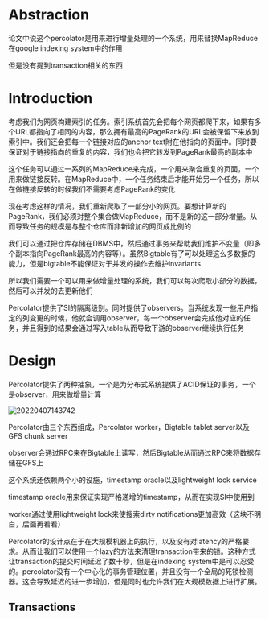 # Abstraction

论文中说这个percolator是用来进行增量处理的一个系统，用来替换MapReduce在google indexing system中的作用

但是没有提到transaction相关的东西

# Introduction

考虑我们为网页构建索引的任务。索引系统首先会把每个网页都爬下来，如果有多个URL都指向了相同的内容，那么拥有最高的PageRank的URL会被保留下来放到索引中。我们还会把每一个链接对应的anchor text附在他指向的页面中。同时要保证对于链接指向的重复的内容，我们也会把它转发到PageRank最高的副本中

这个任务可以通过一系列的MapReduce来完成，一个用来聚合重复的页面，一个用来做链接反转。在MapReduce中，一个任务结束后才能开始另一个任务，所以在做链接反转的时候我们不需要考虑PageRank的变化

现在考虑这样的情况，我们重新爬取了一部分小的网页。要想计算新的PageRank，我们必须对整个集合做MapReduce，而不是新的这一部分增量。从而导致任务的规模是与整个仓库而非新增加的网页成比例的

我们可以通过把仓库存储在DBMS中，然后通过事务来帮助我们维护不变量（即多个副本指向PageRank最高的内容等）。虽然Bigtable有了可以处理这么多数据的能力，但是bigtable不能保证对于并发的操作去维护invariants

所以我们需要一个可以用来做增量处理的系统，我们可以每次爬取小部分的数据，然后可以并发的去更新他们

Percolator提供了SI的隔离级别。同时提供了observers。当系统发现一些用户指定的列变更的时候，他就会调用observer，每一个observer会完成他对应的任务，并且得到的结果会通过写入table从而导致下游的observer继续执行任务

# Design

Percolator提供了两种抽象，一个是为分布式系统提供了ACID保证的事务，一个是observer，用来做增量计算

![20220407143742](https://picsheep.oss-cn-beijing.aliyuncs.com/pic/20220407143742.png)

Percolator由三个东西组成，Percolator worker，Bigtable tablet server以及GFS chunk server

observer会通过RPC来在Bigtable上读写，然后Bigtable从而通过RPC来将数据存储在GFS上

这个系统还依赖两个小的设施，timestamp oracle以及lightweight lock service

timestamp oracle用来保证实现严格递增的timestamp，从而在实现SI中使用到

worker通过使用lightweight lock来使搜索dirty notifications更加高效（这块不明白，后面再看看）

Percolator的设计点在于在大规模机器上的执行，以及没有对latency的严格要求。从而让我们可以使用一个lazy的方法来清理transaction带来的锁。这种方式让transaction的提交时间延迟了数十秒，但是在indexing system中是可以忍受的。percolator没有一个中心化的事务管理位置，并且没有一个全局的死锁检测器。这会导致延迟的进一步增加，但是同时也允许我们在大规模数据上进行扩展。

## Transactions
